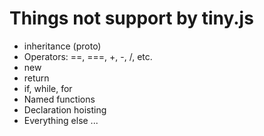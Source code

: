 # Things not support by tiny.js
- inheritance (proto)
- Operators: ==, ===, +, -, /, etc.
- new
- return
- if, while, for
- Named functions
- Declaration hoisting
- Everything else ...